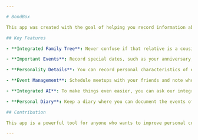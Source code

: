 ```yaml
---

# BondBox

This app was created with the goal of helping you record information about important people in your daily life, whether they are friends, family members, or acquaintances. It’s perfect for those who have trouble remembering important details, avoiding the awkwardness of having to ask again.

## Key Features

- **Integrated Family Tree**: Never confuse if that relative is a cousin or nephew again. Our family tree will help you organize your family relationships clearly and accessibly.

- **Important Events**: Record special dates, such as your anniversary, and other information like the date of your first kiss, so you'll never forget meaningful moments.

- **Personality Details**: You can record personal characteristics of each person, like their hobbies, dreams, fears, and traumas. These details are invaluable in strengthening your personal connections.

- **Event Management**: Schedule meetups with your friends and note who will attend. The app will take care of sending reminders so you won’t miss those important moments.

- **Integrated AI**: To make things even easier, you can ask our integrated AI about the preferences of the people registered. For example, if you don’t remember if your friend Lara likes chocolate, just ask: “Do you think Lara would like a chocolate cake for her birthday?” The AI will respond based on stored information, suggesting the best choice, like a pineapple cake if that’s her favorite for special occasions.

- **Personal Diary**: Keep a diary where you can document the events of your daily life. While writing, you can link parts of the text to the profiles of friends, family, or acquaintances, automatically adding these events to their respective profiles in an organized manner.

## Contribution

This app is a powerful tool for anyone who wants to improve personal connections by keeping track of important details about the people around them. We appreciate you using our service and hope it enhances your daily interactions!

---
```

